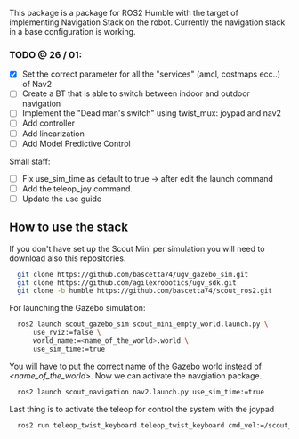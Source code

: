 This package is a package for ROS2 Humble with the target of implementing Navigation Stack on the robot.
Currently the navigation stack in a base configuration is working. 

### TODO @ 26 / 01:
- [x] Set the correct parameter for all the "services" (amcl, costmaps ecc..) of Nav2
- [ ] Create a BT that is able to switch between indoor and outdoor navigation
- [ ] Implement the "Dead man's switch" using twist_mux: joypad and nav2
- [ ] Add controller
- [ ] Add linearization
- [ ] Add Model Predictive Control

Small staff:
- [ ] Fix use_sim_time as default to true -> after edit the launch command
- [ ] Add the teleop_joy command.
- [ ] Update the use guide

## How to use the stack
If you don't have set up the Scout Mini per simulation you will need to download also this repositories.
```bash
  git clone https://github.com/bascetta74/ugv_gazebo_sim.git
  git clone https://github.com/agilexrobotics/ugv_sdk.git
  git clone -b humble https://github.com/bascetta74/scout_ros2.git
```

For launching the Gazebo simulation:
```bash
  ros2 launch scout_gazebo_sim scout_mini_empty_world.launch.py \
      use_rviz:=false \
      world_name:=<name_of_the_world>.world \
      use_sim_time:=true
```
You will have to put the correct name of the Gazebo world instead of _<name_of_the_world>_.
Now we can activate the navgiation package.
```bash
  ros2 launch scout_navigation nav2.launch.py use_sim_time:=true
```
Last thing is to activate the teleop for control the system with the joypad
```bash
  ros2 run teleop_twist_keyboard teleop_twist_keyboard cmd_vel:=/scout_mini/cmd_vel
```
